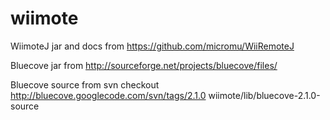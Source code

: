 wiimote
=======

WiimoteJ jar and docs from https://github.com/micromu/WiiRemoteJ

Bluecove jar from 
http://sourceforge.net/projects/bluecove/files/

Bluecove source from
svn checkout http://bluecove.googlecode.com/svn/tags/2.1.0 wiimote/lib/bluecove-2.1.0-source
